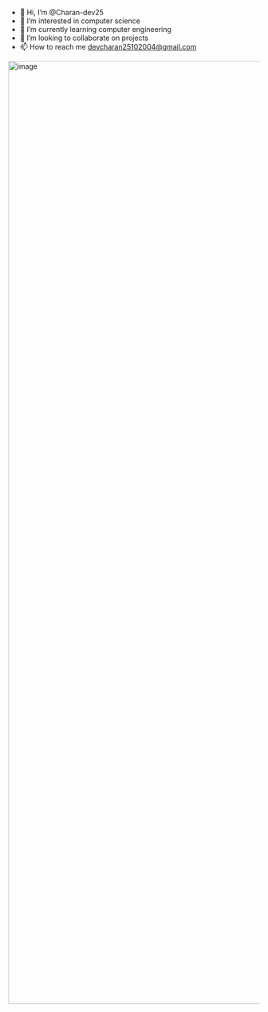 - 👋 Hi, I’m @Charan-dev25
- 👀 I’m interested in computer science
- 🌱 I’m currently learning computer engineering
- 💞️ I’m looking to collaborate on projects
- 📫 How to reach me devcharan25102004@gmail.com

<img width="2492" height="1886" alt="image" src="https://github.com/user-attachments/assets/32d5c492-b174-4e91-839f-ea0585b8d2f8" />

<!---
Charan-dev25/Charan-dev25 is a ✨ special ✨ repository because its `README.md` (this file) appears on your GitHub profile.
You can click the Preview link to take a look at your changes.
--->
